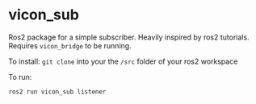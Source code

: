 # vicon_sub
Ros2 package for a simple subscriber. Heavily inspired by ros2 tutorials. Requires ```vicon_bridge``` to be running.

To install: ```git clone``` into your the ```/src``` folder of your ros2 workspace

To run: 
```
ros2 run vicon_sub listener
```
